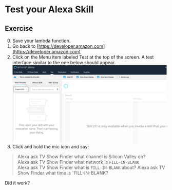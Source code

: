 # Test your Alexa Skill


## Exercise
0. Save your lambda function.
1. Go back to [https://developer.amazon.com](https://developer.amazon.com)
2. Click on the Menu item labeled Test at the top of the screen. A test interface similar to the one below should appear.
![alt text](../img/alexa_test.png "Your Alexa Consoles")
2. Click and hold the mic icon and say:

> Alexa ask TV Show Finder what channel is Silicon Valley on? <br>
> Alexa ask TV Show Finder what network is `FILL-IN-BLANK` <br>
> Alexa ask TV Show Finder what is `FILL-IN-BLANK` about? 
> Alexa ask TV Show Finder what time is `FILL-IN-BLANK?

Did it work?

